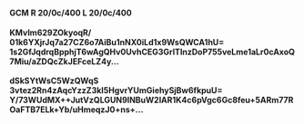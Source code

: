 #### GCM R 20/0c/400 L 20/0c/400
**KMvIm629ZOkyoqR/**<br/>**01k6YXjrJq7a27CZ6o7AiBu1nNX0iLd1x9WsQWCA1hU=**<br/>**1s2GfJqdrqBpphjT6wAgQHv0UvhCEG3GrlTlnzDoP755veLme1aLr0cAxoQ7Miu/aZDQcZkJEFceLZ4y...**<br/><br/>
**dSkSYtWsC5WzQWqS**<br/>**3vtez2Rn4zAqcYzzZ3kI5HgvrYUmGiehySjBw6fkpuU=**<br/>**Y/73WUdMX++JutVzQLGUN9INBuW2IAR1K4c6pVgc6Gc8feu+5ARm77ROaFTB7ELk+Yb/uHmeqzJ0+ns+...**